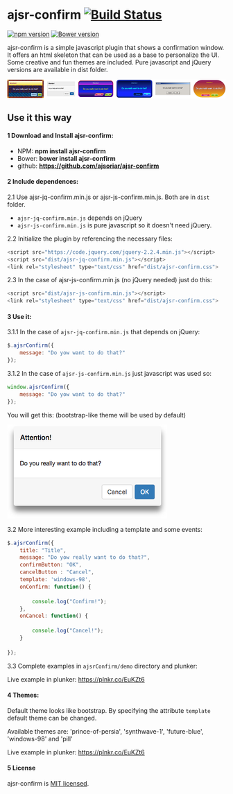 # ajsr-confirm [![Build Status](https://travis-ci.org/ajsoriar/ajsr-confirm.svg?branch=master)](https://travis-ci.org/ajsoriar/ajsr-confirm)

[![npm version](https://badge.fury.io/js/ajsr-confirm.svg)](https://badge.fury.io/js/ajsr-confirm)
[![Bower version](https://badge.fury.io/bo/ajsr-confirm.svg)](https://badge.fury.io/bo/ajsr-confirm)
<!---
[![Bower version](https://badge.fury.io/bo/ajsr-confirm.svg)](https://badge.fury.io/bo/ajsr-confirm)
[![NuGet version](https://badge.fury.io/nu/ajsr-confirm.svg)](https://badge.fury.io/nu/ajsr-confirm)
-->

ajsr-confirm is a simple javascript plugin that shows a confirmation window. It offers an html skeleton that can be used as a base to personalize the UI. Some creative and fun themes are included. Pure javascript and jQuery versions are available in dist folder.  

<!--- You will get this:-->
![ajsr-confirm examples](./demo/ajsrConfirm.png?raw=true "ajsr-confirm examples")

## Use it this way

#### 1 Download and Install ajsr-confirm:

 - NPM: **npm install ajsr-confirm**
 - Bower: **bower install ajsr-confirm**
 - github: **https://github.com/ajsoriar/ajsr-confirm**
<!--- - NuGet: **PM> Install-Package ajsr-confirm** -->


#### 2 Include dependences:

2.1 Use ajsr-jq-confirm.min.js or ajsr-js-confirm.min.js. Both are in `dist` folder.

- `ajsr-jq-confirm.min.js` depends on jQuery
- `ajsr-js-confirm.min.js` is pure javascript so it doesn't need jQuery.

2.2 Initialize the plugin by referencing the necessary files:

```javascript
<script src="https://code.jquery.com/jquery-2.2.4.min.js"></script>
<script src="dist/ajsr-jq-confirm.min.js"></script>
<link rel="stylesheet" type="text/css" href="dist/ajsr-confirm.css">
```

2.3 In the case of ajsr-js-confirm.min.js (no jQuery needed) just do this:

```javascript
<script src="dist/ajsr-js-confirm.min.js"></script>
<link rel="stylesheet" type="text/css" href="dist/ajsr-confirm.css">
```

#### 3 Use it:

3.1.1 In the case of `ajsr-jq-confirm.min.js` that depends on jQuery:

```javascript
$.ajsrConfirm({
    message: "Do yow want to do that?"
});
```

3.1.2 In the case of `ajsr-js-confirm.min.js` just javascript was used so:

```javascript
window.ajsrConfirm({
    message: "Do yow want to do that?"
});
```

You will get this: (bootstrap-like theme will be used by default)

![ajsr-confirm basic usage example](./demo/ajsr-confirm-basic-example.png?raw=true "ajsr-confirm basic usage example")

3.2 More interesting example including a template and some events:

```javascript
$.ajsrConfirm({
    title: "Title",
    message: "Do yow really want to do that?",
    confirmButton: "OK",
    cancelButton : "Cancel",
    template: 'windows-98',
    onConfirm: function() {

        console.log("Confirm!");
    },
    onCancel: function() {

        console.log("Cancel!");
    }

});
```
3.3 Complete examples in `ajsrConfirm/demo` directory and plunker:

Live example in plunker: https://plnkr.co/EuKZt6


#### 4 Themes:

Default theme looks like bootstrap. By specifying the attribute `template` default theme can be changed.

Available themes are: 'prince-of-persia', 'synthwave-1', 'future-blue', 'windows-98' and 'pill'

Live example in plunker: https://plnkr.co/EuKZt6


#### 5 License

ajsr-confirm is [MIT licensed](./LICENSE).

